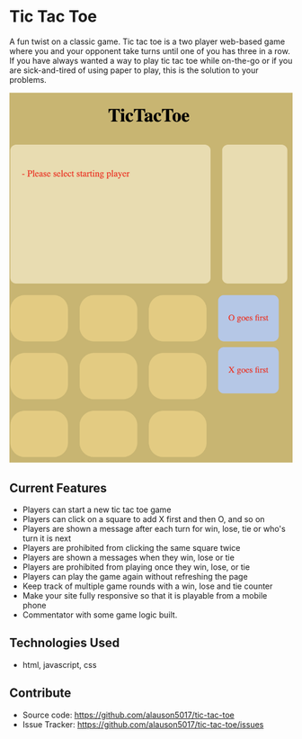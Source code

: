 # Tic Tac Toe
A fun twist on a classic game.  Tic tac toe is a two player web-based game where you and your opponent take turns until one of you has three in a row.  If you have always wanted a way to play tic tac toe while on-the-go or if you are sick-and-tired of using paper to play, this is the solution to your problems.

![preview](ScreenShot.png)

## Current Features
- Players can start a new tic tac toe game
- Players can click on a square to add X first and then O, and so on
- Players are shown a message after each turn for win, lose, tie or who's turn it is next
- Players are prohibited from clicking the same square twice
- Players are shown a messages when they win, lose or tie
- Players are prohibited from playing once they win, lose, or tie
- Players can play the game again without refreshing the page
- Keep track of multiple game rounds with a win, lose and tie counter
- Make your site fully responsive so that it is playable from a mobile phone
- Commentator with some game logic built.

## Technologies Used
- html, javascript, css

## Contribute
- Source code: https://github.com/alauson5017/tic-tac-toe
- Issue Tracker: https://github.com/alauson5017/tic-tac-toe/issues
